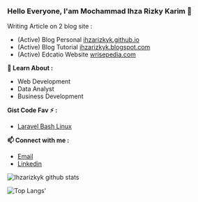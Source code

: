 ### Hello Everyone, I'am Mochammad Ihza Rizky Karim 👋

Writing Article on 2 blog site :
- (Active) Blog Personal [ihzarizkyk.github.io](http://ihzarizkyk.github.io/)
- (Active) Blog Tutorial [ihzarizkyk.blogspot.com](https://ihzarizkyk.blogspot.com/)
- (Active) Edcatio Website [wrisepedia.com](https://wrisepedia.com/)

<!--
**ihzarizkyk/ihzarizkyk** is a ✨ _special_ ✨ repository because its `README.md` (this file) appears on your GitHub profile.

Here are some ideas to get you started:

- 🔭 I’m currently working on ...
- 🌱 I’m currently learning ...
- 👯 I’m looking to collaborate on ...
- 🤔 I’m looking for help with ...
- 💬 Ask me about ...
- 😄 Pronouns: ...
- ⚡ Fun fact: ...
-->

**🌱 Learn About :**

- Web Development
- Data Analyst
- Business Development

**Gist Code Fav ⚡ :**

- [Laravel Bash Linux](https://gist.github.com/ihzarizkyk/54346b8d72ae9f221b340a687040865f)

**📫 Connect with me :**

- [Email](mailto:ihzarizky30@gmail.com)
- [Linkedin](https://www.linkedin.com/in/mochammad-ihza-rizky-karim/)

![Ihzarizkyk github stats](https://github-readme-stats.vercel.app/api?username=ihzarizkyk&show_icons=true)

![Top Langs'](https://github-readme-stats.vercel.app/api/top-langs/?username=ihzarizkyk&layout=compact)
